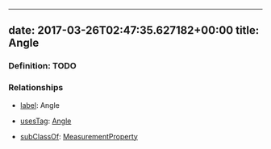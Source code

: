 
---
date: 2017-03-26T02:47:35.627182+00:00
title: Angle
---
### Definition: TODO

### Relationships

* [label](http://www.w3.org/2000/01/rdf-schema#label): Angle

* [usesTag](https://brickschema.org/schema/1.0/BrickFrame#usesTag): [Angle](https://brickschema.org/schema/1.0/BrickTag#Angle)

* [subClassOf](http://www.w3.org/2000/01/rdf-schema#subClassOf): [MeasurementProperty](https://brickschema.org/schema/1.0/Brick#MeasurementProperty)
